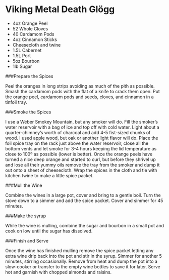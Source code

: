 Viking Metal Death Glögg
========================

- 4oz Orange Peel
- 52 Whole Cloves
- 40 Cardamom Pods
- 4oz Cinnamon Sticks
- Cheesecloth and twine
- 1.5L Cabernet
- 1.5L Port
- 5oz Bourbon
- 1lb Sugar

###Prepare the Spices

Peel the oranges in long strips avoiding as much of the pith as possible. Smash the cardamom pods with the flat of a knife to crack them open. Put the orange peel, cardamom pods and seeds, cloves, and cinnamon in a tinfoil tray.

###Smoke the Spices

I use a Weber Smokey Mountain, but any smoker will do. Fill the smoker’s water reservoir with a bag of ice and top off with cold water. Light about a quarter-chimney’s worth of charcoal and add  4-5 fist-sized chunks of wood. I used apple wood, but oak or another light flavor will do. Place the foil spice tray on the rack just above the water reservoir, close all the bottom vents and let smoke for 3-4 hours keeping the lid temperature as close to 100º as possible (lower is better). Once the orange peels have turned a nice deep orange and started to curl, but before they shrivel up and lose all their yummy oils remove the tray from the smoker and dump it out onto a sheet of cheesecloth. Wrap the spices in the cloth and tie with kitchen twine to make a little spice packet.

###Mull the Wine

Combine the wines in a large pot, cover and bring to a gentle boil. Turn the stove down to a simmer and add the spice packet. Cover and simmer for 45 minutes.

###Make the syrup

While the wine is mulling, combine the sugar and bourbon in a small pot and cook on low until the sugar has dissolved.

###Finish and Serve

Once the wine has finished mulling remove the spice packet letting any extra wine drip back into the pot and stir in the syrup. Simmer for another 5 minutes, stirring occasionally. Remove from heat and dump the pot into a slow-cooker or transfer to the empty wine bottles to save it for later. Serve hot and garnish with chopped almonds and raisins.
